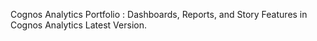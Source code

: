 Cognos Analytics Portfolio :
Dashboards, Reports, and Story Features in Cognos Analytics Latest Version.
